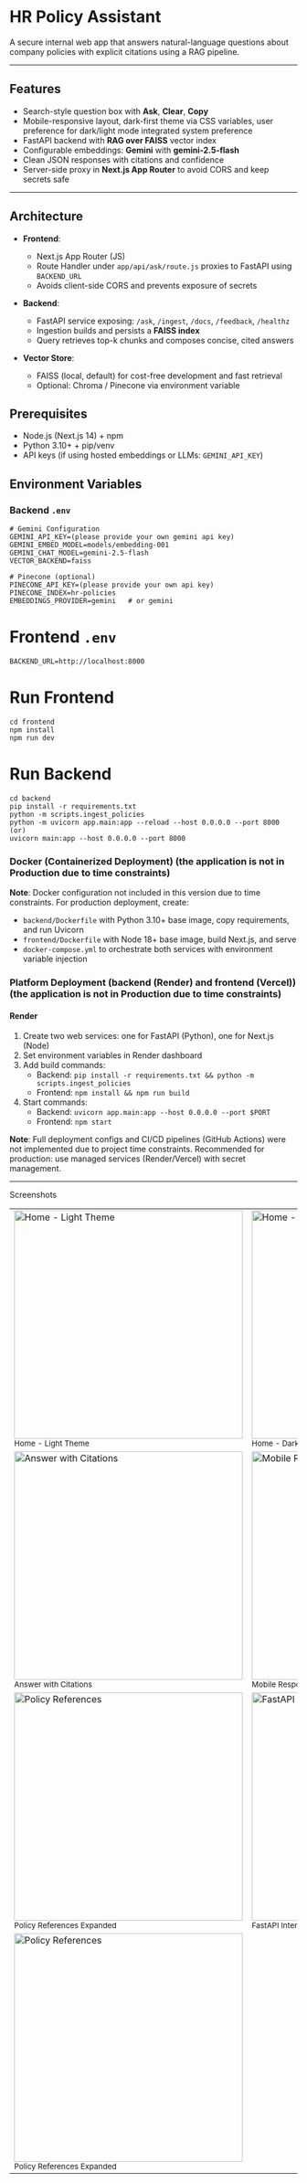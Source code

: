 # HR Policy Assistant

A secure internal web app that answers natural-language questions about company policies with explicit citations using a RAG pipeline.

---

##  Features

-  Search-style question box with **Ask**, **Clear**, **Copy**  
-  Mobile-responsive layout, dark-first theme via CSS variables, user preference for dark/light mode integrated system preference
-  FastAPI backend with **RAG over FAISS** vector index  
-  Configurable embeddings: **Gemini** with **gemini-2.5-flash**  
-  Clean JSON responses with citations and confidence  
-  Server-side proxy in **Next.js App Router** to avoid CORS and keep secrets safe  

---

## Architecture

- **Frontend**:  
  - Next.js App Router (JS)  
  - Route Handler under `app/api/ask/route.js` proxies to FastAPI using `BACKEND_URL`  
  - Avoids client-side CORS and prevents exposure of secrets  

- **Backend**:  
  - FastAPI service exposing: `/ask`, `/ingest`, `/docs`, `/feedback`, `/healthz`  
  - Ingestion builds and persists a **FAISS index**  
  - Query retrieves top-k chunks and composes concise, cited answers  

- **Vector Store**:  
  - FAISS (local, default) for cost-free development and fast retrieval  
  - Optional: Chroma / Pinecone via environment variable  

##  Prerequisites

- Node.js (Next.js 14) + npm  
- Python 3.10+ + pip/venv  
- API keys (if using hosted embeddings or LLMs:  `GEMINI_API_KEY`)  

##  Environment Variables

### Backend `.env`
```env
# Gemini Configuration
GEMINI_API_KEY=(please provide your own gemini api key)
GEMINI_EMBED_MODEL=models/embedding-001
GEMINI_CHAT_MODEL=gemini-2.5-flash
VECTOR_BACKEND=faiss

# Pinecone (optional)
PINECONE_API_KEY=(please provide your own api key)
PINECONE_INDEX=hr-policies
EMBEDDINGS_PROVIDER=gemini   # or gemini
```
# Frontend `.env`
```env
BACKEND_URL=http://localhost:8000
```
# Run Frontend
```env
cd frontend
npm install
npm run dev
```
# Run Backend
```env
cd backend
pip install -r requirements.txt
python -m scripts.ingest_policies
python -m uvicorn app.main:app --reload --host 0.0.0.0 --port 8000
(or)
uvicorn main:app --host 0.0.0.0 --port 8000
```


### Docker (Containerized Deployment) (the application is not in Production due to time constraints)

**Note**: Docker configuration not included in this version due to time constraints. For production deployment, create:
- `backend/Dockerfile` with Python 3.10+ base image, copy requirements, and run Uvicorn
- `frontend/Dockerfile` with Node 18+ base image, build Next.js, and serve
- `docker-compose.yml` to orchestrate both services with environment variable injection

### Platform Deployment (backend (Render) and frontend (Vercel)) (the application is not in Production due to time constraints)

#### Render
1. Create two web services: one for FastAPI (Python), one for Next.js (Node)
2. Set environment variables in Render dashboard
3. Add build commands:
   - Backend: `pip install -r requirements.txt && python -m scripts.ingest_policies`
   - Frontend: `npm install && npm run build`
4. Start commands:
   - Backend: `uvicorn app.main:app --host 0.0.0.0 --port $PORT`
   - Frontend: `npm start`


**Note**: Full deployment configs and CI/CD pipelines (GitHub Actions) were not implemented due to project time constraints. Recommended for production: use managed services (Render/Vercel) with secret management.

---


Screenshots
<table>
  <tr>
    <td><img src="/assets/ss1.png" alt="Home - Light Theme" style="height:400px;width:400px;object-fit:contain;" /><br/><sub>Home - Light Theme</sub></td>
    <td><img src="/assets/ss2.png" alt="Home - Dark Theme" style="height:400px;width:400px;object-fit:contain;" /><br/><sub>Home - Dark Theme</sub></td>
  </tr>
  <tr>
    <td><img src="/assets/ss3.png" alt="Answer with Citations" style="height:400px;width:400px;object-fit:contain;" /><br/><sub>Answer with Citations</sub></td>
    <td><img src="/assets/ss4.png" alt="Mobile Responsive" style="height:400px;width:400px;object-fit:contain;" /><br/><sub>Mobile Responsive</sub></td>
  </tr>
  <tr>
    <td><img src="/assets/ss5.png" alt="Policy References" style="height:400px;width:400px;object-fit:contain;" /><br/><sub>Policy References Expanded</sub></td>
    <td><img src="/assets/ss6.png" alt="FastAPI Docs" style="height:400px;width:400px;object-fit:contain;" /><br/><sub>FastAPI Interactive Docs</sub></td>
  </tr>
    <tr>
    <td><img src="/assets/ss7.png" alt="Policy References" style="height:400px;width:400px;object-fit:contain;" /><br/><sub>Policy References Expanded</sub></td>
  
  </tr>
</table>


